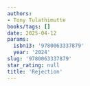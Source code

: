 ```yaml
---
authors:
- Tony Tulathimutte
books/tags: []
date: 2025-04-12
params:
  isbn13: '9780063337879'
  year: '2024'
slug: '9780063337879'
star_rating: null
title: 'Rejection'
---
```



<!--more-->